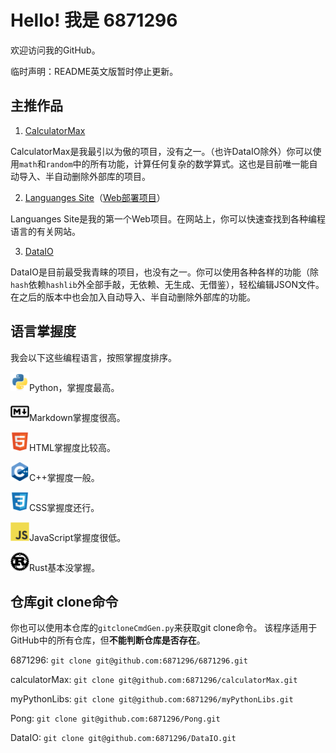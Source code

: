 # Hello! 我是 6871296

欢迎访问我的GitHub。

临时声明：README英文版暂时停止更新。

## 主推作品

1. [CalculatorMax](https://github.com/6871296/calculatorMax.git)

CalculatorMax是我最引以为傲的项目，没有之一。（也许DataIO除外）你可以使用`math`和`random`中的所有功能，计算任何复杂的数学算式。这也是目前唯一能自动导入、半自动删除外部库的项目。

2. [Languanges Site](https://github.com/6871296/languages-site.git)（[Web部署项目](https://6871296.github.io/languages-site)）

Languanges Site是我的第一个Web项目。在网站上，你可以快速查找到各种编程语言的有关网站。

3. [DataIO](https://github.com/6871296/DataIO.git)

DataIO是目前最受我青睐的项目，也没有之一。你可以使用各种各样的功能（除`hash`依赖`hashlib`外全部手敲，无依赖、无生成、无借鉴），轻松编辑JSON文件。在之后的版本中也会加入自动导入、半自动删除外部库的功能。



## 语言掌握度

我会以下这些编程语言，按照掌握度排序。

<img src="https://raw.githubusercontent.com/devicons/devicon/refs/heads/master/icons/python/python-original.svg" width=30 height=30 alt="Python，掌握度最高。">Python，掌握度最高。

<img src="https://raw.githubusercontent.com/devicons/devicon/refs/heads/master/icons/markdown/markdown-original.svg" width=30 height=30>Markdown掌握度很高。

<img src="https://raw.githubusercontent.com/devicons/devicon/refs/heads/master/icons/html5/html5-original.svg" width=30 height=30>HTML掌握度比较高。

<img src="https://raw.githubusercontent.com/devicons/devicon/refs/heads/master/icons/cplusplus/cplusplus-original.svg" width=30 height=30>C++掌握度一般。

<img src="https://raw.githubusercontent.com/devicons/devicon/refs/heads/master/icons/css3/css3-original.svg" width=30 height=30>CSS掌握度还行。

<img src="https://raw.githubusercontent.com/devicons/devicon/refs/heads/master/icons/javascript/javascript-original.svg" width=30 height=30>JavaScript掌握度很低。

<img src="https://raw.githubusercontent.com/devicons/devicon/refs/heads/master/icons/rust/rust-original.svg" width=30 height=30>Rust基本没掌握。

## 仓库git clone命令

你也可以使用本仓库的`gitcloneCmdGen.py`来获取git clone命令。 该程序适用于GitHub中的所有仓库，但**不能判断仓库是否存在**。

6871296: `git clone git@github.com:6871296/6871296.git`

calculatorMax: `git clone git@github.com:6871296/calculatorMax.git`

myPythonLibs: `git clone git@github.com:6871296/myPythonLibs.git`

Pong: `git clone git@github.com:6871296/Pong.git`

DataIO: `git clone git@github.com:6871296/DataIO.git`

<!--linklist.h: `git clone git@github.com:6871296/linklist.h.git`-->
